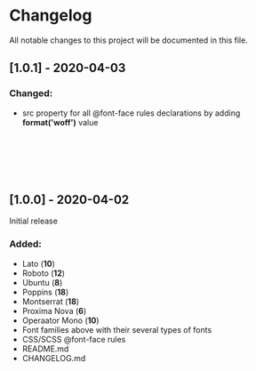 # Changelog
All notable changes to this project will be documented in this file.
&nbsp;
&nbsp;

## [1.0.1] - 2020-04-03
### Changed:
- src property for all @font-face rules declarations by adding **format('woff')** value

&nbsp;
---
&nbsp;
## [1.0.0] - 2020-04-02
Initial release

### Added:
- Lato (**10**)
- Roboto (**12**)
- Ubuntu (**8**)
- Poppins (**18**)
- Montserrat (**18**)
- Proxima Nova (**6**)
- Operaator Mono (**10**)
- Font families above with their several types of fonts
- CSS/SCSS @font-face rules
- README.md
- CHANGELOG.md